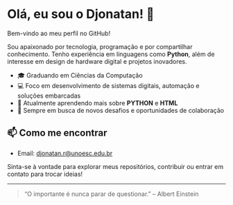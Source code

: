 # Olá, eu sou o Djonatan! 👋

Bem-vindo ao meu perfil no GitHub!

Sou apaixonado por tecnologia, programação e por compartilhar conhecimento. Tenho experiência em linguagens como **Python**, além de interesse em design de hardware digital e projetos inovadores.

- 🎓 Graduando em Ciências da Computação
- 💻 Foco em desenvolvimento de sistemas digitais, automação e soluções embarcadas
- 🌱 Atualmente aprendendo mais sobre **PYTHON** e **HTML**
- 🚀 Sempre em busca de novos desafios e oportunidades de colaboração

## 📫 Como me encontrar

- Email: djonatan.r@unoesc.edu.br

Sinta-se à vontade para explorar meus repositórios, contribuir ou entrar em contato para trocar ideias!

---

> “O importante é nunca parar de questionar.” – Albert Einstein
